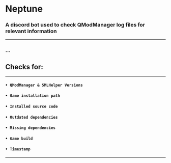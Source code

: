 # Neptune
### A discord bot used to check QModManager log files for relevant information
---
### ...

## Checks for:
---
#### `• QModManager & SMLHelper Versions`
#### `• Game installation path`
#### `• Installed source code`
#### `• Outdated dependencies`
#### `• Missing dependencies`
#### `• Game build`
#### `• Timestamp`
---
